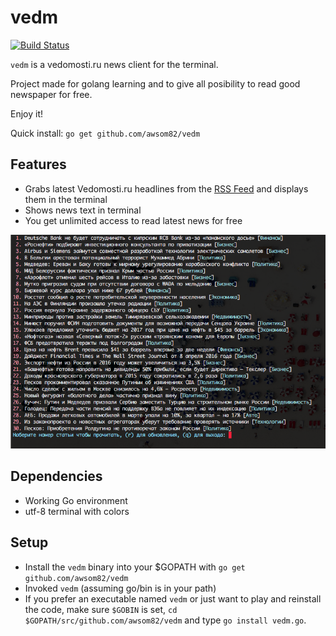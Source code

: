 # vedm
[![Build Status](https://travis-ci.org/awsom82/vedm.svg?branch=master)](https://travis-ci.org/awsom82/vedm)

`vedm` is a vedomosti.ru news client for the terminal.

Project made for golang learning and
to give all posibility to read good newspaper for free.

Enjoy it!

Quick install: `go get github.com/awsom82/vedm`

## Features

* Grabs latest Vedomosti.ru headlines from the [RSS Feed](http://www.vedomosti.ru/rss/news) and displays them in the terminal
* Shows news text in terminal
* You get unlimited access to read latest news for free

![Vedomosti Terminal](screenshot.png?raw=true "Vedomosti Terminal Screenshot")

## Dependencies

* Working Go environment
* utf-8 terminal with colors

## Setup

* Install the `vedm` binary into your $GOPATH with `go get github.com/awsom82/vedm`
* Invoked `vedm` (assuming go/bin is in your path)
* If you prefer an executable named `vedm` or just want to play and reinstall the code, make sure `$GOBIN` is set, `cd $GOPATH/src/github.com/awsom82/vedm` and type `go install vedm.go`.
